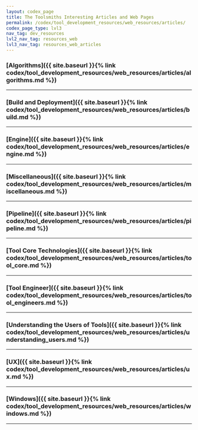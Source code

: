 ```yaml
---
layout: codex_page
title: The Toolsmiths Interesting Articles and Web Pages
permalink: /codex/tool_development_resources/web_resources/articles/
codex_page_type: lvl3
nav_tag: dev_resources
lvl2_nav_tag: resources_web
lvl3_nav_tag: resources_web_articles
---
```


### [Algorithms]({{ site.baseurl }}{% link codex/tool_development_resources/web_resources/articles/algorithms.md %})

------

### [Build and Deployment]({{ site.baseurl }}{% link codex/tool_development_resources/web_resources/articles/build.md %})

------

### [Engine]({{ site.baseurl }}{% link codex/tool_development_resources/web_resources/articles/engine.md %})

------

### [Miscellaneous]({{ site.baseurl }}{% link codex/tool_development_resources/web_resources/articles/miscellaneous.md %})

------

### [Pipeline]({{ site.baseurl }}{% link codex/tool_development_resources/web_resources/articles/pipeline.md %})

------

### [Tool Core Technologies]({{ site.baseurl }}{% link codex/tool_development_resources/web_resources/articles/tool_core.md %})

------

### [Tool Engineer]({{ site.baseurl }}{% link codex/tool_development_resources/web_resources/articles/tool_engineers.md %})

------

### [Understanding the Users of Tools]({{ site.baseurl }}{% link codex/tool_development_resources/web_resources/articles/understanding_users.md %})

------

### [UX]({{ site.baseurl }}{% link codex/tool_development_resources/web_resources/articles/ux.md %})

------

### [Windows]({{ site.baseurl }}{% link codex/tool_development_resources/web_resources/articles/windows.md %})

------
